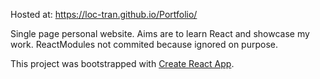 Hosted at: https://loc-tran.github.io/Portfolio/





Single page personal website.
Aims are to learn React and showcase my work.
ReactModules not commited because ignored on purpose.

This project was bootstrapped with [Create React App](https://github.com/facebook/create-react-app).
